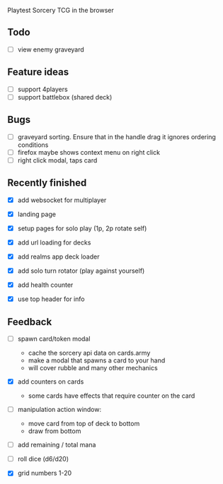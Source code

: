 Playtest Sorcery TCG in the browser

## Todo 
- [ ] view enemy graveyard

## Feature ideas
- [ ] support 4players
- [ ] support battlebox (shared deck)

## Bugs
- [ ] graveyard sorting. Ensure that in the handle drag it ignores ordering conditions
- [ ] firefox maybe shows context menu on right click
- [ ] right click modal, taps card

## Recently finished
- [x] add websocket for multiplayer
- [x] landing page
- [x] setup pages for solo play (1p, 2p rotate self)
- [x] add url loading for decks
- [x] add realms app deck loader
- [x] add solo turn rotator (play against yourself)
- [x] add health counter
- [x] use top header for info


## Feedback
- [ ] spawn card/token modal
    - cache the sorcery api data on cards.army
    - make a modal that spawns a card to your hand
    - will cover rubble and many other mechanics
- [x] add counters on cards
    - some cards have effects that require counter on the card
- [ ] manipulation action window:
    - move card from top of deck to bottom
    - draw from bottom
- [ ] add remaining / total mana
- [ ] roll dice (d6/d20)
- [x] grid numbers 1-20


